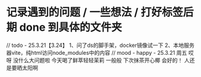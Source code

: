 # 记录遇到的问题 / 一些想法 / 打好标签后期 done 到具体的文件夹

// todo - 25.3.21【3.24】
1、问了ds的脚手架，docker镜像试一下
2、本地服务器vite，纯html访问node_modules中的内容
// mood - happy - 25.3.21 周五
哎呀 没什么大问题啦 今天喝了鲜萃轻轻茉莉 一般般 下次抹茶开心椰   会好的！ 人还是要晒太阳啊
